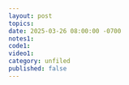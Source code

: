 ```yaml
---
layout: post
topics: 
date: 2025-03-26 08:00:00 -0700
notes1: 
code1: 
video1: 
category: unfiled
published: false
---
```

